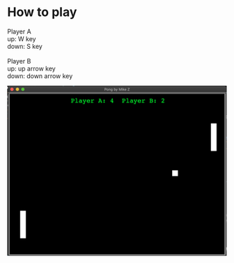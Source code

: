 <h1>How to play</h1>

Player A
<br />
up: W key
<br />
down: S key
<br />
<br />
Player B
<br />
up: up arrow key
<br />
down: down arrow key

![pongGame](pongSS.png)